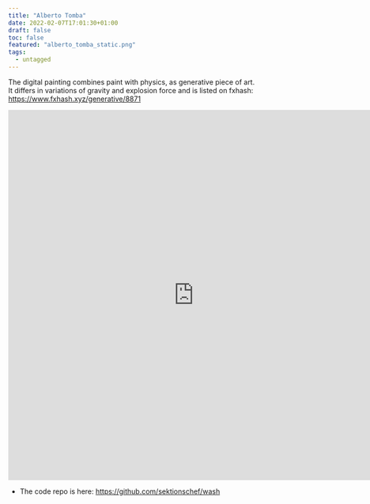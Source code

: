 ```yaml
---
title: "Alberto Tomba"
date: 2022-02-07T17:01:30+01:00
draft: false
toc: false
featured: "alberto_tomba_static.png" 
tags:
  - untagged
---
```


<!-- {{< figure src="alberto_tomba_static.png" alt="Detail view of animation">}} -->

The digital painting combines paint with physics, as generative piece of art. It differs in variations of gravity and explosion force and is listed on fxhash: https://www.fxhash.xyz/generative/8871 

<div     style={background-color: #FFFFFF !important;}>
<iframe 
    title="Alberto Tomba"
    width="750"
    height="750"
    frameborder="0"
    cellspacing="0"
src="https://gateway.fxhash2.xyz/ipfs/QmZWpmQxG2bTC4GLsJzVhh8PiaCjqb2uXHgxXGhXiSctNS/?fxhash=ooGabbd7DDkmzFbdpn6x51r1NJVjTc5keJVoZxCpgVzNEk53gRZ"></iframe>
</div>

* The code repo is here: https://github.com/sektionschef/wash